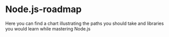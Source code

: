 # Node.js-roadmap
Here you can find a chart illustrating the paths you should take and libraries you would learn while mastering Node.js
